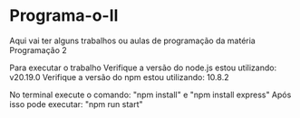 # Programa-o-II
Aqui vai ter alguns trabalhos ou aulas de programação da matéria Programação 2 

Para executar o trabalho 
Verifique a versão do node.js estou utilizando: v20.19.0
Verifique a versão do npm estou utilizando: 10.8.2

No terminal execute o comando: "npm install" e "npm install express"
Após isso pode executar: "npm run start"
